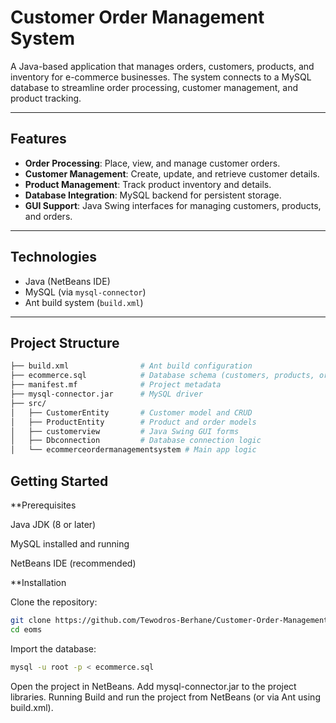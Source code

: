 # Customer Order Management System  

A Java-based application that manages orders, customers, products, and inventory for e-commerce businesses. The system connects to a MySQL database to streamline order processing, customer management, and product tracking.  

---

## Features  

- **Order Processing**: Place, view, and manage customer orders.  
- **Customer Management**: Create, update, and retrieve customer details.  
- **Product Management**: Track product inventory and details.  
- **Database Integration**: MySQL backend for persistent storage.  
- **GUI Support**: Java Swing interfaces for managing customers, products, and orders.  

---

## Technologies  

- Java (NetBeans IDE)  
- MySQL (via `mysql-connector`)  
- Ant build system (`build.xml`)  

---

## Project Structure  

```bash
├── build.xml                # Ant build configuration
├── ecommerce.sql            # Database schema (customers, products, orders)
├── manifest.mf              # Project metadata
├── mysql-connector.jar      # MySQL driver
├── src/
│   ├── CustomerEntity       # Customer model and CRUD
│   ├── ProductEntity        # Product and order models
│   ├── customerview         # Java Swing GUI forms
│   ├── Dbconnection         # Database connection logic
│   └── ecommerceordermanagementsystem # Main app logic
```

## Getting Started
**Prerequisites

Java JDK (8 or later)

MySQL installed and running

NetBeans IDE (recommended)

**Installation

Clone the repository:
```bash
git clone https://github.com/Tewodros-Berhane/Customer-Order-Management-With-JAVA.git
cd eoms
```


Import the database:
```bash
mysql -u root -p < ecommerce.sql
```
Open the project in NetBeans.
Add mysql-connector.jar to the project libraries.
Running
Build and run the project from NetBeans (or via Ant using build.xml).

